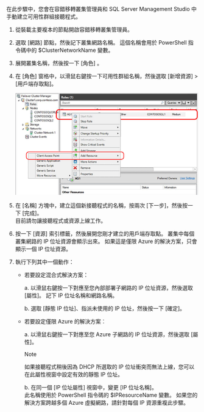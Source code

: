 在此步驟中，您會在容錯移轉叢集管理員和 SQL Server Management Studio 中手動建立可用性群組接聽程式。

1. 從裝載主要複本的節點開啟容錯移轉叢集管理員。

2. 選取 [網路] 節點，然後記下叢集網路名稱。 這個名稱會用於 PowerShell 指令碼中的 $ClusterNetworkName 變數。

3. 展開叢集名稱，然後按一下 [角色] 。

4. 在 [角色] 窗格中，以滑鼠右鍵按一下可用性群組名稱，然後選取 [新增資源] > [用戶端存取點]。
   
    ![新增可用性群組的用戶端存取點](./media/virtual-machines-sql-server-configure-alwayson-availability-group-listener/IC678769.gif)

5. 在 [名稱] 方塊中，建立這個新接聽程式的名稱，按兩次 [下一步]，然後按一下 [完成]。  
    目前請勿讓接聽程式或資源上線工作。

6. 按一下 [資源] 索引標籤，然後展開您剛才建立的用戶端存取點。 
    叢集中每個叢集網路的 IP 位址資源會顯示出來。 如果這是僅限 Azure 的解決方案，只會顯示一個 IP 位址資源。

7. 執行下列其中一個動作：
   
   * 若要設定混合式解決方案：
     
        a. 以滑鼠右鍵按一下對應至您內部部署子網路的 IP 位址資源，然後選取 [屬性]。 記下 IP 位址名稱和網路名稱。
   
        b. 選取 [靜態 IP 位址]、指派未使用的 IP 位址，然後按一下 [確定]。
 
   * 若要設定僅限 Azure 的解決方案︰

        a. 以滑鼠右鍵按一下對應至您 Azure 子網路的 IP 位址資源，然後選取 [屬性]。
       
       > [!NOTE]
       > 如果接聽程式稍後因為 DHCP 所選取的 IP 位址衝突而無法上線，您可以在此屬性視窗中設定有效的靜態 IP 位址。
       > 
       > 

       b. 在同一個 [IP 位址屬性] 視窗中，變更 [IP 位址名稱]。  
        此名稱使用於 PowerShell 指令碼的 $IPResourceName 變數。 如果您的解決方案跨越多個 Azure 虛擬網路，請針對每個 IP 資源重複此步驟。

